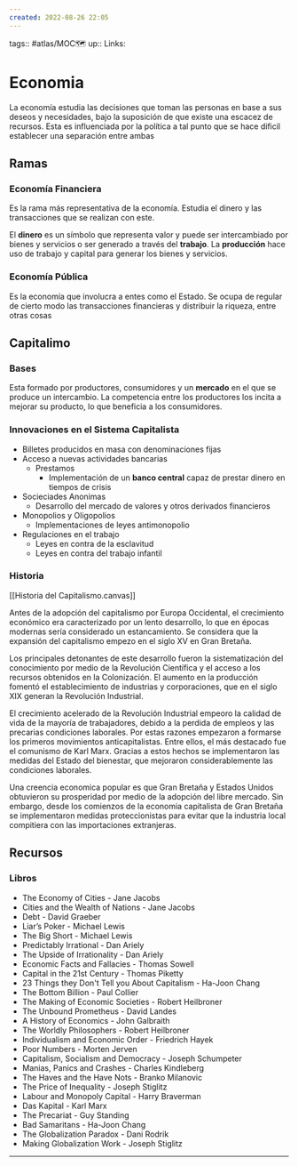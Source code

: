 ```yaml
---
created: 2022-08-26 22:05
---
```

tags:: #atlas/MOC🗺 
up::
Links: 
# Economia
La economía estudia las decisiones que toman las personas en base a sus deseos y necesidades, bajo la suposición de que existe una escacez de recursos. Esta es influenciada por la política a tal punto que se hace dificil establecer una separación entre ambas

## Ramas
### Economía Financiera
Es la rama más representativa de la economía. Estudia el dinero y las transacciones que se realizan con este.

El **dinero** es un símbolo que representa valor y puede ser intercambiado por bienes y servicios o ser generado a través del **trabajo**. La **producción** hace uso de trabajo y capital para generar los bienes y servicios.

### Economía Pública
Es la economía que involucra a entes como el Estado. Se ocupa de regular de cierto modo las transacciones financieras y distribuir la riqueza, entre otras cosas

## Capitalimo
### Bases
Esta formado por productores, consumidores y un **mercado** en el que se produce un intercambio. La competencia entre los productores los incita a mejorar su producto, lo que beneficia a los consumidores.

### Innovaciones en el Sistema Capitalista
- Billetes producidos en masa con denominaciones fijas
- Acceso a nuevas actividades bancarias
	- Prestamos
		- Implementación de un **banco central** capaz de prestar dinero en tiempos de crisis
- Socieciades Anonimas
	- Desarrollo del mercado de valores y otros derivados financieros
- Monopolios y Oligopolios
	- Implementaciones de leyes antimonopolio
- Regulaciones en el trabajo
	- Leyes en contra de la esclavitud
	- Leyes en contra del trabajo infantil

### Historia
[[Historia del Capitalismo.canvas]]

Antes de la adopción del capitalismo por Europa Occidental, el crecimiento económico era caracterizado por un lento desarrollo, lo que en épocas modernas sería considerado un estancamiento. Se considera que la expansión del capitalismo empezo en el siglo XV en Gran Bretaña.

Los principales detonantes de este desarrollo fueron la sistematización del conocimiento por medio de la Revolución Científica y el acceso a los recursos obtenidos en la Colonización. El aumento en la producción fomentó el establecimiento de industrias y corporaciones, que en el siglo XIX generan la Revolución Industrial.

El crecimiento acelerado de la Revolución Industrial empeoro la calidad de vida de la mayoría de trabajadores, debido a la perdida de empleos y las precarias condiciones laborales. Por estas razones empezaron a formarse los primeros movimientos anticapitalistas. Entre ellos, el más destacado fue el comunismo de Karl Marx. Gracias a estos hechos se implementaron las medidas del Estado del bienestar, que mejoraron considerablemente las condiciones laborales.

Una creencia economica popular es que Gran Bretaña y Estados Unidos obtuvieron su prosperidad por medio de la adopción del libre mercado. Sin embargo, desde los comienzos de la economia capitalista de Gran Bretaña se implementaron medidas proteccionistas para evitar que la industria local compitiera con las importaciones extranjeras.

## Recursos
### Libros
- The Economy of Cities - Jane Jacobs
- Cities and the Wealth of Nations - Jane Jacobs
- Debt - David Graeber
- Liar’s Poker - Michael Lewis
- The Big Short - Michael Lewis
- Predictably Irrational - Dan Ariely
- The Upside of Irrationality - Dan Ariely
- Economic Facts and Fallacies - Thomas Sowell
- Capital in the 21st Century - Thomas Piketty
- 23 Things they Don't Tell you About Capitalism - Ha-Joon Chang
- The Bottom Billion - Paul Collier
- The Making of Economic Societies - Robert Heilbroner
- The Unbound Prometheus - David Landes
- A History of Economics - John Galbraith
- The Worldly Philosophers - Robert Heilbroner
- Individualism and Economic Order - Friedrich Hayek
- Poor Numbers - Morten Jerven
- Capitalism, Socialism and Democracy - Joseph Schumpeter
- Manias, Panics and Crashes - Charles Kindleberg
- The Haves and the Have Nots - Branko Milanovic
- The Price of Inequality - Joseph Stiglitz
- Labour and Monopoly Capital - Harry Braverman
- Das Kapital - Karl Marx
- The Precariat - Guy Standing
- Bad Samaritans - Ha-Joon Chang
- The Globalization Paradox - Dani Rodrik
- Making Globalization Work - Joseph Stiglitz
___
